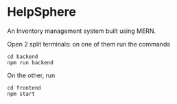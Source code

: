 # HelpSphere
An Inventory management system built using MERN. 

Open 2 split terminals:
on one of them run the commands
```
cd backend
npm run backend
```

On the other, run
```
cd frontend
npm start
```

